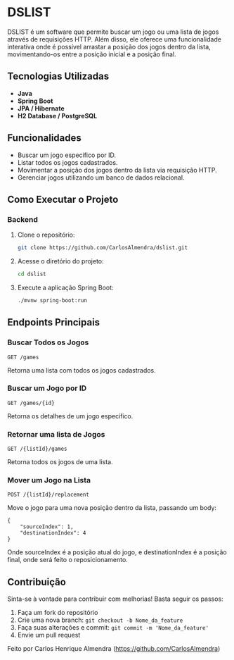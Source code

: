 # DSLIST

DSLIST é um software que permite buscar um jogo ou uma lista de jogos através de requisições HTTP. Além disso, ele oferece uma funcionalidade interativa onde é possível arrastar a posição dos jogos dentro da lista, movimentando-os entre a posição inicial e a posição final.

## Tecnologias Utilizadas

- **Java**
- **Spring Boot**
- **JPA / Hibernate**
- **H2 Database / PostgreSQL**

## Funcionalidades

- Buscar um jogo específico por ID.
- Listar todos os jogos cadastrados.
- Movimentar a posição dos jogos dentro da lista via requisição HTTP.
- Gerenciar jogos utilizando um banco de dados relacional.

## Como Executar o Projeto

### Backend

1. Clone o repositório:
   ```bash
   git clone https://github.com/CarlosAlmendra/dslist.git
   ```
2. Acesse o diretório do projeto:
   ```bash
   cd dslist
   ```
3. Execute a aplicação Spring Boot:
   ```bash
   ./mvnw spring-boot:run
   ```

## Endpoints Principais

### Buscar Todos os Jogos
```http
GET /games
```
Retorna uma lista com todos os jogos cadastrados.

### Buscar um Jogo por ID
```http
GET /games/{id}
```
Retorna os detalhes de um jogo específico.

### Retornar uma lista de Jogos
```http
GET /{listId}/games
```
Retorna todos os jogos de uma lista.

### Mover um Jogo na Lista
```http
POST /{listId}/replacement
```
Move o jogo para uma nova posição dentro da lista, passando um body:
```
{
	"sourceIndex": 1,
    "destinationIndex": 4
}
```
Onde sourceIndex é a posição atual do jogo, e destinationIndex é a posição final,
onde será feito o reposicionamento.

## Contribuição

Sinta-se à vontade para contribuir com melhorias! Basta seguir os passos:
1. Faça um fork do repositório
2. Crie uma nova branch: `git checkout -b Nome_da_feature`
3. Faça suas alterações e commit: `git commit -m 'Nome_da_feature'`
4. Envie um pull request


Feito por Carlos Henrique Almendra (https://github.com/CarlosAlmendra)

